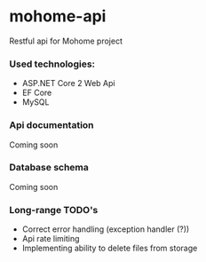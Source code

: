 # mohome-api
Restful api for Mohome project

### Used technologies:
* ASP.NET Core 2 Web Api
* EF Core
* MySQL

### Api documentation
Coming soon

### Database schema
Coming soon

### Long-range TODO's
* Correct error handling (exception handler (?))
* Api rate limiting
* Implementing ability to delete files from storage




